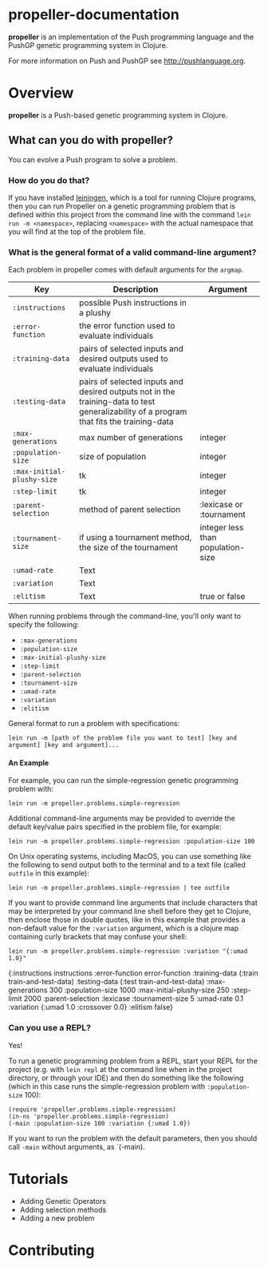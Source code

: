 # propeller-documentation

**propeller**  is an implementation of the Push programming language and the PushGP genetic programming system in Clojure.

For more information on Push and PushGP see http://pushlanguage.org.

# Overview

**propeller** is a Push-based genetic programming system in Clojure.

## What can you do with propeller?

You can evolve a Push program to solve a problem.

### How do you do that?

If you have installed [leiningen](https://leiningen.org), which is a tool
for running Clojure programs, then you can run Propeller on a genetic
programming problem that is defined within this project from the command
line with the command `lein run -m <namespace>`, replacing `<namespace>`
with the actual namespace that you will find at the top of the problem file.


### What is the general format of a valid command-line argument?

Each problem in propeller comes with default arguments for the `argmap`.

| Key           | Description                                                                                                                            | Argument                          |
|---------------|----------------------------------------------------------------------------------------------------------------------------------------|-----------------------------------|
| `:instructions` | possible Push instructions in a plushy                                                                                                 |                                   |
| `:error-function`    | the error function used to evaluate individuals                                                                                        |                                   |
| `:training-data`   | pairs of selected inputs and desired outputs used to evaluate individuals                                                              |                                   |
| `:testing-data`      | pairs of selected inputs and desired outputs not in the training-data to test generalizability of a program that fits the training-data |                                   |
| `:max-generations`    | max number of generations                                                                                                              | integer                           |
| `:population-size`    | size of population                                                                                                                     | integer                           |
| `:max-initial-plushy-size`    | tk                                                                                                                                     | integer                           |
| `:step-limit`    | tk                                                                                                                                     | integer                           |
| `:parent-selection`    | method of parent selection                                                                                                             | :lexicase or :tournament          |
| `:tournament-size`    | if using a tournament method, the size of the tournament                                                                               | integer less than population-size |
| `:umad-rate`     | Text                                                                                                                                   |                                   |
| `:variation`     | Text                                                                                                                                   |                                   |
| `:elitism`      | Text                                                                                                                                   | true or false                     |

When running problems through the command-line, you'll only want to specify the following:
- `:max-generations`
- `:population-size`
- `:max-initial-plushy-size`
- `:step-limit`
- `:parent-selection`
- `:tournament-size`
- `:umad-rate`
- `:variation`
- `:elitism`

General format to run a problem with specifications:
```
lein run -m [path of the problem file you want to test] [key and argument] [key and argument]...
```

#### An Example

For example, you can run the simple-regression genetic programming problem with:

```
lein run -m propeller.problems.simple-regression
```

Additional command-line arguments may
be provided to override the default key/value pairs specified in the
problem file, for example:


```
lein run -m propeller.problems.simple-regression :population-size 100
```

On Unix operating systems, including MacOS, you can use something
like the following to send output both to the terminal
and to a text file (called `outfile` in this example):

```
lein run -m propeller.problems.simple-regression | tee outfile
```

If you want to provide command line arguments that include
characters that may be interpreted by your command line shell
before they get to Clojure, then enclose those in double
quotes, like in this example that provides a non-default
value for the `:variation` argument, which is a clojure map
containing curly brackets that may confuse your shell:

```
lein run -m propeller.problems.simple-regression :variation "{:umad 1.0}"
```

{:instructions            instructions
:error-function          error-function
:training-data           (:train train-and-test-data)
:testing-data            (:test train-and-test-data)
:max-generations         300
:population-size         1000
:max-initial-plushy-size 250
:step-limit              2000
:parent-selection        :lexicase
:tournament-size         5
:umad-rate               0.1
:variation               {:umad 1.0 :crossover 0.0}
:elitism                 false}

### Can you use a REPL?

Yes!

To run a genetic programming problem from a REPL, start
your REPL for the project (e.g. with `lein repl` at the
command line when in the project directory, or through your
IDE) and then do something like the following (which in
this case runs the simple-regression problem with
`:population-size` 100):

```
(require 'propeller.problems.simple-regression)
(in-ns 'propeller.problems.simple-regression)
(-main :population-size 100 :variation {:umad 1.0})
```

If you want to run the problem with the default parameters,
then you should call `-main` without arguments, as `(-main).

# Tutorials

- Adding Genetic Operators
- Adding selection methods
- Adding a new problem

# Contributing
